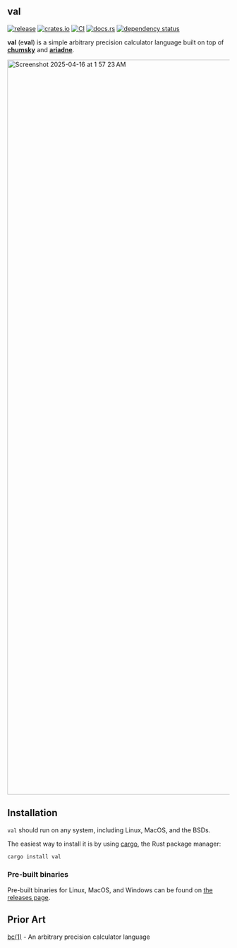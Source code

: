 ## val

[![release](https://img.shields.io/github/release/terror/val.svg?label=release&style=flat&labelColor=282c34&logo=github)](https://github.com/terror/val/releases/latest)
[![crates.io](https://shields.io/crates/v/val.svg)](https://crates.io/crates/val)
[![CI](https://github.com/terror/val/actions/workflows/ci.yaml/badge.svg)](https://github.com/terror/val/actions/workflows/ci.yaml)
[![docs.rs](https://img.shields.io/docsrs/val)](https://docs.rs/val)
[![dependency status](https://deps.rs/repo/github/terror/val/status.svg)](https://deps.rs/repo/github/terror/val)

**val** (e**val**) is a simple arbitrary precision calculator language built
on top of [**chumsky**](https://github.com/zesterer/chumsky) and
[**ariadne**](https://github.com/zesterer/ariadne).

<img width="1667" alt="Screenshot 2025-04-16 at 1 57 23 AM" src="https://github.com/user-attachments/assets/c295e572-90fa-4b33-ace0-baad1ead64fd" />

## Installation

`val` should run on any system, including Linux, MacOS, and the BSDs.

The easiest way to install it is by using [cargo](https://doc.rust-lang.org/cargo/index.html),
the Rust package manager:

```bash
cargo install val
```

### Pre-built binaries

Pre-built binaries for Linux, MacOS, and Windows can be found on [the releases
page](https://github.com/terror/val/releases).

## Prior Art

[bc(1)](https://linux.die.net/man/1/bc) - An arbitrary precision calculator
language
